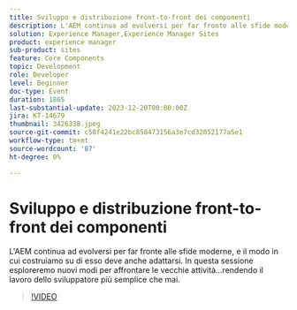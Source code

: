 ```yaml
---
title: Sviluppo e distribuzione front-to-front dei componenti
description: L'AEM continua ad evolversi per far fronte alle sfide moderne, e il modo in cui costruiamo su di esso deve anche adattarsi. In questa sessione esploreremo nuovi modi per affrontare le vecchie attività. Rendere lo sforzo dello sviluppatore più facile che mai.
solution: Experience Manager,Experience Manager Sites
product: experience manager
sub-product: sites
feature: Core Components
topic: Development
role: Developer
level: Beginner
doc-type: Event
duration: 1865
last-substantial-update: 2023-12-20T00:00:00Z
jira: KT-14679
thumbnail: 3426338.jpeg
source-git-commit: c50f4241e22bc858473156a3e7cd32052177a5e1
workflow-type: tm+mt
source-wordcount: '87'
ht-degree: 0%

---
```



# Sviluppo e distribuzione front-to-front dei componenti

L&#39;AEM continua ad evolversi per far fronte alle sfide moderne, e il modo in cui costruiamo su di esso deve anche adattarsi. In questa sessione esploreremo nuovi modi per affrontare le vecchie attività...rendendo il lavoro dello sviluppatore più semplice che mai.

>[!VIDEO](https://video.tv.adobe.com/v/3426338/?learn=on)
